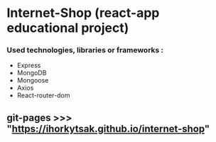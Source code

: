 # Internet-Shop (react-app educational project)

### Used technologies, libraries or frameworks :

- Express 
- MongoDB 
- Mongoose 
- Axios 
- React-router-dom

## git-pages >>> "https://ihorkytsak.github.io/internet-shop"
